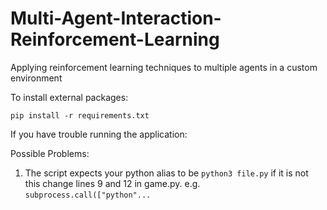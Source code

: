 # Multi-Agent-Interaction-Reinforcement-Learning
Applying reinforcement learning techniques to multiple agents in a custom environment

To install external packages:

```pip install -r requirements.txt```


If you have trouble running the application:

Possible Problems:
1. The script expects your python alias to be ```python3 file.py```
    if it is not this change lines 9 and 12 in game.py.
    e.g. ```subprocess.call(["python"... ```
